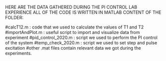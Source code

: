 HERE ARE THE DATA GATHERED DURING THE PI CONTROL LAB EXPERIENCE
ALL OF THE CODE IS WRITTEN IN MATLAB
CONTENT OF THE FOLDER:

#calcT12.m : code that we used to calculate the values of T1 and T2
#importAndPlot.m : useful script to import and visualize data from experiment
#pid_control_2020.m : script we used to perform the PI control of the system
#temp_check_2020.m : script we used to set step and pulse excitation
#other .mat files contain relevant data we got during the experiments.
